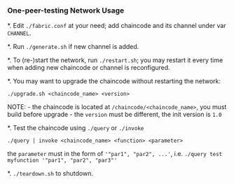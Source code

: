 ### One-peer-testing Network Usage

*. Edit `./fabric.conf` at your need; add chaincode and its channel under var `CHANNEL`.

*. Run `./generate.sh` if new channel is added.

*. To (re-)start the network, run `./restart.sh`;
   you may restart it every time when adding new chaincode or channel is reconfigured.

*. You may want to upgrade the chaincode without restarting the network:
```
./upgrade.sh <chaincode_name> <version>
```
NOTE:
    - the chaincode is located at `/chaincode/<chaincode_name>`, you must build before upgrade
    - the `version` must be different, the init version is `1.0`

*. Test the chaincode using `./query` or `./invoke`

```
./query | invoke <chaincode_name> <function> <parameter>
```

the `parameter` must in the form of `'"par1", "par2", ...'`, i.e.
`./query test myfunction '"par1", "par2", "par3"'`

*. `./teardown.sh` to shutdown.
